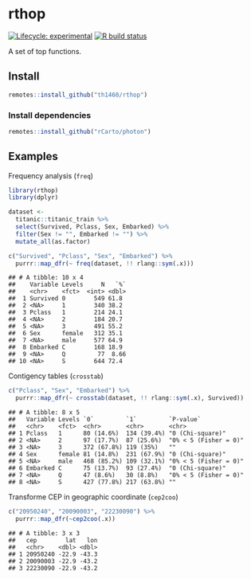 rthop
================

<!-- badges: start -->

[![Lifecycle:
experimental](https://img.shields.io/badge/lifecycle-experimental-orange.svg)](https://www.tidyverse.org/lifecycle/#experimental)
[![R build
status](https://github.com/th1460/rthop/workflows/R-CMD-check/badge.svg)](https://github.com/th1460/rthop/actions)
<!-- badges: end -->

A set of top functions.

## Install

``` r
remotes::install_github("th1460/rthop")
```

### Install dependencies

``` r
remotes::install_github("rCarto/photon")
```

## Examples

Frequency analysis (`freq`)

``` r
library(rthop)
library(dplyr)

dataset <- 
  titanic::titanic_train %>% 
  select(Survived, Pclass, Sex, Embarked) %>% 
  filter(Sex != "", Embarked != "") %>% 
  mutate_all(as.factor)

c("Survived", "Pclass", "Sex", "Embarked") %>% 
  purrr::map_dfr(~ freq(dataset, !! rlang::sym(.x)))
```

    ## # A tibble: 10 x 4
    ##    Variable Levels     N   `%`
    ##    <chr>    <fct>  <int> <dbl>
    ##  1 Survived 0        549 61.8 
    ##  2 <NA>     1        340 38.2 
    ##  3 Pclass   1        214 24.1 
    ##  4 <NA>     2        184 20.7 
    ##  5 <NA>     3        491 55.2 
    ##  6 Sex      female   312 35.1 
    ##  7 <NA>     male     577 64.9 
    ##  8 Embarked C        168 18.9 
    ##  9 <NA>     Q         77  8.66
    ## 10 <NA>     S        644 72.4

Contigency tables (`crosstab`)

``` r
c("Pclass", "Sex", "Embarked") %>%
  purrr::map_dfr(~ crosstab(dataset, !! rlang::sym(.x), Survived))
```

    ## # A tibble: 8 x 5
    ##   Variable Levels `0`         `1`         `P-value`            
    ##   <chr>    <fct>  <chr>       <chr>       <chr>                
    ## 1 Pclass   1      80 (14.6%)  134 (39.4%) "0 (Chi-square)"     
    ## 2 <NA>     2      97 (17.7%)  87 (25.6%)  "0% < 5 (Fisher = 0)"
    ## 3 <NA>     3      372 (67.8%) 119 (35%)   ""                   
    ## 4 Sex      female 81 (14.8%)  231 (67.9%) "0 (Chi-square)"     
    ## 5 <NA>     male   468 (85.2%) 109 (32.1%) "0% < 5 (Fisher = 0)"
    ## 6 Embarked C      75 (13.7%)  93 (27.4%)  "0 (Chi-square)"     
    ## 7 <NA>     Q      47 (8.6%)   30 (8.8%)   "0% < 5 (Fisher = 0)"
    ## 8 <NA>     S      427 (77.8%) 217 (63.8%) ""

Transforme CEP in geographic coordinate (`cep2coo`)

``` r
c("20950240", "20090003", "22230090") %>% 
  purrr::map_dfr(~cep2coo(.x))
```

    ## # A tibble: 3 x 3
    ##   cep        lat   lon
    ##   <chr>    <dbl> <dbl>
    ## 1 20950240 -22.9 -43.3
    ## 2 20090003 -22.9 -43.2
    ## 3 22230090 -22.9 -43.2
